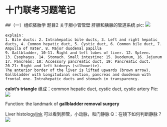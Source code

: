 # 十门联考习题笔记
##（一）组织胚胎学
题目2 关于胆小管管壁
肝胆和胰腺的管道系统
pic:
![](http://os9j59rou.bkt.clouddn.com/15191806004006.png)

```
explain：
1. Bile ducts: 2. Intrahepatic bile ducts, 3. Left and right hepatic ducts, 4. Common hepatic duct, 5. Cystic duct, 6. Common bile duct, 7. Ampulla of Vater, 8. Major duodenal papilla
9. Gallbladder, 10–11. Right and left lobes of liver. 12. Spleen. 
13. Esophagus. 14. Stomach. Small intestine: 15. Duodenum, 16. Jejunum
17. Pancreas: 18: Accessory pancreatic duct, 19: Pancreatic duct.
20–21: Right and left kidneys (silhouette).
The anterior border of the liver is lifted upwards (brown arrow). Gallbladder with Longitudinal section, pancreas and duodenum with frontal one. Intrahepatic ducts and stomach in transparency.
```


**calot‘s triangle**
组成：common hepatic duct, cystic duct, cystic artery
Pic: ![](http://os9j59rou.bkt.clouddn.com/15191816687722.png)

Function: the landmark of **gallbladder removal surgery**

Liver histology[link](https://histo.life.illinois.edu/histo/atlas/image.php?sname=w44&iname=10a4&w=900)
可以看到胆管，小动脉，和门静脉
Q：在镜下如何判断静脉？
![](http://os9j59rou.bkt.clouddn.com/BCEE939F-572D-4664-B40F-685B792F523F.jpeg)

